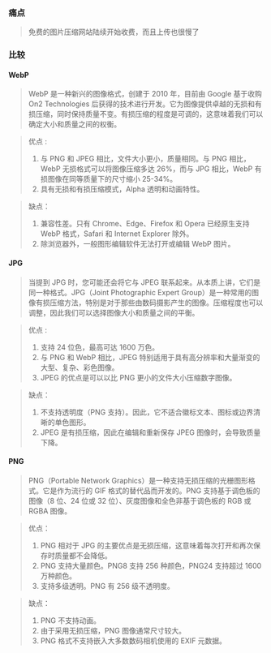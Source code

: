 ### 痛点

> 免费的图片压缩网站陆续开始收费，而且上传也很慢了

### 比较

#### WebP

> WebP 是一种新兴的图像格式，创建于 2010 年，目前由 Google 基于收购 On2 Technologies 后获得的技术进行开发。它为图像提供卓越的无损和有损压缩，同时保持质量不变。有损压缩的程度是可调的，这意味着我们可以确定大小和质量之间的权衡。

> 优点 :
>
> 1. 与 PNG 和 JPEG 相比，文件大小更小，质量相同。与 PNG 相比，WebP 无损格式可以将图像压缩多达 26%，而与 JPG 相比，WebP 有损图像在同等质量下的尺寸缩小 25-34%。
> 2. 具有无损和有损压缩模式，Alpha 透明和动画特性。

> 缺点：
>
> 1. 兼容性差。只有 Chrome、Edge、Firefox 和 Opera 已经原生支持 WebP 格式，Safari 和 Internet Explorer 除外。
> 2. 除浏览器外，一般图形编辑软件无法打开或编辑 WebP 图片。

#### JPG

> 当提到 JPG 时，您可能还会将它与 JPEG 联系起来。从本质上讲，它们是同一种格式。JPG（Joint Photographic Expert Group）是一种常用的图像有损压缩方法，特别是对于那些由数码摄影产生的图像。压缩程度也可以调整，因此我们可以选择图像大小和质量之间的平衡。

> 优点 :
>
> 1. 支持 24 位色，最高可达 1600 万色。
> 2. 与 PNG 和 WebP 相比，JPEG 特别适用于具有高分辨率和大量渐变的大型、复杂、彩色图像。
> 3. JPEG 的优点是可以以比 PNG 更小的文件大小压缩数字图像。

> 缺点：
>
> 1. 不支持透明度（PNG 支持）。因此，它不适合徽标文本、图标或边界清晰的单色图形。
> 2. JPEG 是有损压缩，因此在编辑和重新保存 JPEG 图像时，会导致质量下降。

#### PNG

> PNG（Portable Network Graphics）是一种支持无损压缩的光栅图形格式。它是作为流行的 GIF 格式的替代品而开发的。PNG 支持基于调色板的图像（8 位、24 位或 32 位）、灰度图像和全色非基于调色板的 RGB 或 RGBA 图像。

> 优点：
>
> 1. PNG 相对于 JPG 的主要优点是无损压缩，这意味着每次打开和再次保存时质量都不会降低。
> 2. PNG 支持大量颜色。PNG8 支持 256 种颜色，PNG24 支持超过 1600 万种颜色。
> 3. 支持多级透明。PNG 有 256 级不透明度。

> 缺点：
>
> 1. PNG 不支持动画。
> 2. 由于采用无损压缩，PNG 图像通常尺寸较大。
> 3. PNG 格式不支持嵌入大多数数码相机使用的 EXIF 元数据。

